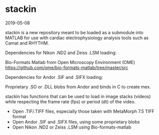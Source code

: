 # stackin
2019-05-08

stackin is a new repository meant to be loaded as a submodule into MATLAB for use with cardiac electrophysiology analysis
tools such as Camat and RHYTHM.

Dependencies for Nikon .ND2 and Zeiss .LSM loading:

Bio-Formats Matlab from Open Microscopy Environment (OME)
https://github.com/ome/bio-formats-matlab/tree/master/src

Dependencies for Andor .SIF and .SIFX loading:

Proprietary .SO or .DLL blobs from Andor and binds in C to create mex.

stackin has functions that can be used to load in image stacks (videos) while respecting the frame rate (fps) or period (dt)
of the video.

- Open .TIF/.TIFF files, especially those taken with MetaMorph 7.5 TIFF format
- Open Andor .SIF and .SIFX files, using some proprietary blobs
- Open Nikon .ND2 or Zeiss .LSM using Bio-formats-matlab
